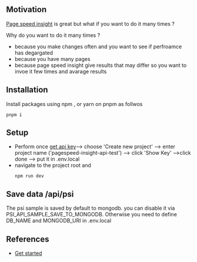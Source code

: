 <h2>Motivation</h2>
<p><a href='https://pagespeed.web.dev/'>Page speed insight</a> is great but what if you want to do it many times ?</p>
Why do you want to do it many times ?
<ul>
<li>because you make changes often and you want to see if perfroamce has degargated</li>
<li>because you have many pages</li>
<li>because page speed insight give results that may differ so you want to invoe it few times and avarage results</li>
</ul>

<h2>Installation</h2>

Install packages using npm , or yarn on pnpm as follwos
```
pnpm i 
```


<h2>Setup</h2>
<ul>
<li>Perform once <a href='https://developers.google.com/speed/docs/insights/v5/get-started#key'>get api key</a>--> choose 'Create new project' --> enter project name ('pagespeed-insight-api-test') --> click 'Show Key' -->click done --> put it in .env.local </li>
<li>navigate to the project root and

```
npm run dev
```

</li>
</ul>

<h2>Save data /api/psi</h2>
<p>The psi sample is saved by default to mongodb. you can disable it via PSI_API_SAMPLE_SAVE_TO_MONGODB. Otherwise you need to define DB_NAME and MONGODB_URI in .env.local</p>


<h2>References</h2>
<ul>
<li><a href='https://developers.google.com/speed/docs/insights/v5/get-started'>Get started</a></li>
</ul>
